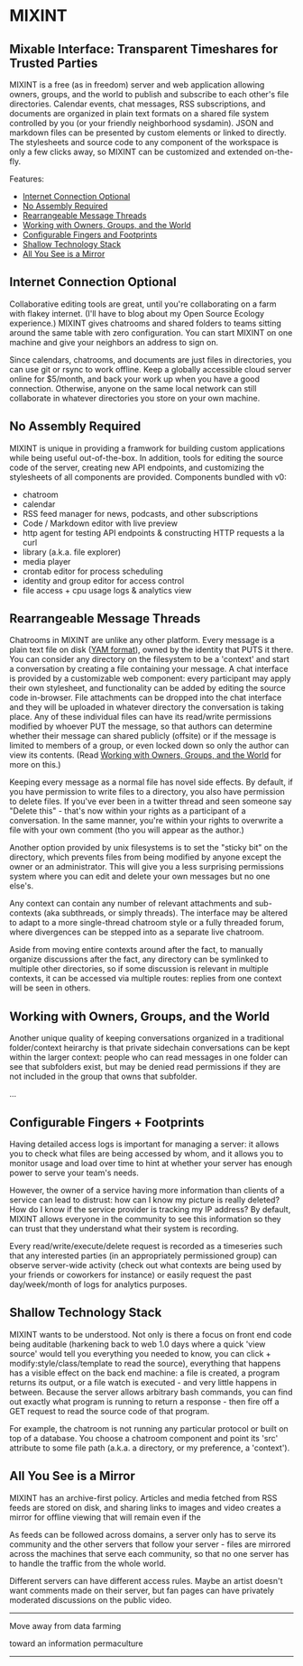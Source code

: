 # MIXINT
## Mixable Interface: Transparent Timeshares for Trusted Parties

MIXINT is a free (as in freedom) server and web application allowing owners, groups, and the world to publish and subscribe to each other's file directories. Calendar events, chat messages, RSS subscriptions, and documents are organized in plain text formats on a shared file system controlled by you (or your friendly neighborhood sysdamin). JSON and markdown files can be presented by custom elements or linked to directly. The stylesheets and source code to any component of the workspace is only a few clicks away, so MIXINT can be customized and extended on-the-fly.

Features:
- [Internet Connection Optional](#ico)
- [No Assembly Required](#nar)
- [Rearrangeable Message Threads](#rmt)
- [Working with Owners, Groups, and the World](#ogw)
- [Configurable Fingers and Footprints](#cff)
- [Shallow Technology Stack](#sts)
- [All You See is a Mirror](#asm)

## <a name="ico"></a>
## Internet Connection Optional
Collaborative editing tools are great, until you're collaborating on a farm with flakey internet. (I'll have to blog about my Open Source Ecology experience.) MIXINT gives chatrooms and shared folders to teams sitting around the same table with zero configuration. You can start MIXINT on one machine and give your neighbors an address to sign on.

Since calendars, chatrooms, and documents are just files in directories, you can use git or rsync to work offline. Keep a globally accessible cloud server online for $5/month, and back your work up when you have a good connection. Otherwise, anyone on the same local network can still collaborate in whatever directories you store on your own machine.

## <a name="nar"></a>
## No Assembly Required
MIXINT is unique in providing a framwork for building custom applications while being useful out-of-the-box. In addition, tools for editing the source code of the server, creating new API endpoints, and customizing the stylesheets of all components are provided. Components bundled with v0:

- chatroom
- calendar
- RSS feed manager for news, podcasts, and other subscriptions
- Code / Markdown editor with live preview
- http agent for testing API endpoints & constructing HTTP requests a la curl
- library (a.k.a. file explorer)
- media player
- crontab editor for process scheduling
- identity and group editor for access control
- file access + cpu usage logs & analytics view

## <a name="rmt"></a>
## Rearrangeable Message Threads

Chatrooms in MIXINT are unlike any other platform. Every message is a plain text file on disk ([YAM format](/jazzyjackson/YAM)), owned by the identity that PUTS it there. You can consider any directory on the filesystem to be a 'context' and start a conversation by creating a file containing your message. A chat interface is provided by a customizable web component: every participant may apply their own stylesheet, and functionality can be added by editing the source code in-browser. File attachments can be dropped into the chat interface and they will be uploaded in whatever directory the conversation is taking place. Any of these individual files can have its read/write permissions modified by whoever PUT the message, so that authors can determine whether their message can shared publicly (offsite) or if the message is limited to members of a group, or even locked down so only the author can view its contents. (Read [Working with Owners, Groups, and the World](#ogw) for more on this.)

Keeping every message as a normal file has novel side effects. By default, if you have permission to write files to a directory, you also have permission to delete files. If you've ever been in a twitter thread and seen someone say "Delete this" - that's now within your rights as a participant of a conversation. In the same manner, you're within your rights to overwrite a file with your own comment (tho you will appear as the author.)

Another option provided by unix filesystems is to set the "sticky bit" on the directory, which prevents files from being modified by anyone except the owner or an administrator. This will give you a less surprising permissions system where you can edit and delete your own messages but no one else's.

Any context can contain any number of relevant attachments and sub-contexts (aka subthreads, or simply threads). The interface may be altered to adapt to a more single-thread chatroom style or a fully threaded forum, where divergences can be stepped into as a separate live chatroom.

Aside from moving entire contexts around after the fact, to manually organize discussions after the fact, any directory can be symlinked to multiple other directories, so if some discussion is relevant in multiple contexts, it can be accessed via multiple routes: replies from one context will be seen in others.

## <a name="ogw"></a>
## Working with Owners, Groups, and the World

Another unique quality of keeping conversations organized in a traditional folder/context heirarchy is that private sidechain conversations can be kept within the larger context: people who can read messages in one folder can see that subfolders exist, but may be denied read permissions if they are not included in the group that owns that subfolder.

...

## <a name="cff"></a>
## Configurable Fingers + Footprints
Having detailed access logs is important for managing a server: it allows you to check what files are being accessed by whom, and it allows you to monitor usage and load over time to hint at whether your server has enough power to serve your team's needs.

However, the owner of a service having more information than clients of a service can lead to distrust: how can I know my picture is really deleted? How do I know if the service provider is tracking my IP address? By default, MIXINT allows everyone in the community to see this information so they can trust that they understand what their system is recording.

Every read/write/execute/delete request is recorded as a timeseries such that any interested parties (in an appropriately permissioned group) can observe server-wide activity (check out what contexts are being used by your friends or coworkers for instance) or easily request the past day/week/month of logs for analytics purposes.

## <a name="sts"></a>
## Shallow Technology Stack
MIXINT wants to be understood. Not only is there a focus on front end code being auditable (harkening back to web 1.0 days where a quick 'view source' would tell you everything you needed to know, you can click + modify:style/class/template to read the source), everything that happens has a visible effect on the back end machine: a file is created, a program returns its output, or a file watch is executed - and very little  happens in between. Because the server allows arbitrary bash commands, you can find out exactly what program is running to return a response - then fire off a GET request to read the source code of that program.

For example, the chatroom is not running any particular protocol or built on top of a database. You choose a chatroom component and point its 'src' attribute to some file path (a.k.a. a directory, or my preference, a 'context').

## <a name="asm"></a>
## All You See is a Mirror
MIXINT has an archive-first policy. Articles and media fetched from RSS feeds are stored on disk, and sharing links to images and video creates a mirror for offline viewing that will remain even if the

As feeds can be followed across domains, a server only has to serve its community and the other servers that follow your server - files are mirrored across the machines that serve each community, so that no one server has to handle the traffic from the whole world.

Different servers can have different access rules. Maybe an artist doesn't want comments made on their server, but fan pages can have privately moderated discussions on the public video.

------

Move away from data farming

toward an information permaculture

------
